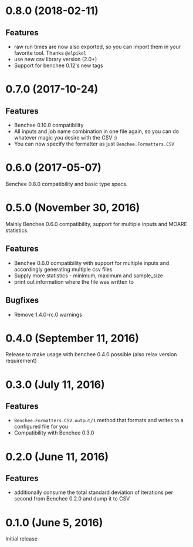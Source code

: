 # 0.8.0 (2018-02-11)

## Features

* raw run times are now also exported, so you can import them in your favorite tool. Thanks `@elpikel`
* use new csv library version (2.0+)
* Support for benchee 0.12's new tags

# 0.7.0 (2017-10-24)

## Features

* Benchee 0.10.0 compatibility
* All inputs and job name combination in one file again, so you can do whatever magic you desire with the CSV :)
* You can now specify the formatter as just `Benchee.Formatters.CSV`

# 0.6.0 (2017-05-07)

Benchee 0.8.0 compatibility and basic type specs.

# 0.5.0 (November 30, 2016)

Mainly Benchee 0.6.0 compatibility, support for multiple inputs and MOARE statistics.

## Features

* Benchee 0.6.0 compatibility with support for multiple inputs and accordingly generating multiple csv files
* Supply more statistics - minimum, maximum and sample_size
* print out information where the file was written to

## Bugfixes

* Remove 1.4.0-rc.0 warnings

# 0.4.0 (September 11, 2016)

Release to make usage with benchee 0.4.0 possible (also relax version requirement)

# 0.3.0 (July 11, 2016)

## Features
* `Benchee.Formatters.CSV.output/1` method that formats and writes to a configured file for you
* Compatibility with Benchee 0.3.0

# 0.2.0 (June 11, 2016)

## Features

* additionally consume the total standard deviation of iterations per second from Benchee 0.2.0 and dump it to CSV

# 0.1.0 (June 5, 2016)

Initial release
